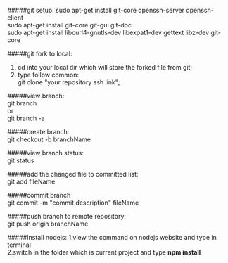 #####git setup: 
  sudo apt-get install git-core openssh-server openssh-client  
  sudo apt-get install git-core git-gui git-doc  
  sudo apt-get install libcurl4-gnutls-dev libexpat1-dev gettext libz-dev git-core  
  
#####git fork to local:
  1. cd into your local dir which will store the forked file from git;
  2. type follow common:   
          git clone "your repository ssh link";
          
#####view branch:  
     git branch  
    or  
     git branch -a  
     
#####create branch:  
       git checkout -b branchName  

#####view branch status:  
     git status  
     
#####add the changed file to committed list:  
    git add fileName  

#####commit branch  
       git commit -m "commit description" fileName  
       
#####push branch to remote repository:  
     git push origin branchName
     
#####Install nodejs:
  1.view the command on nodejs website and type in terminal  
  2.switch in the folder which is current project and type **npm install**
